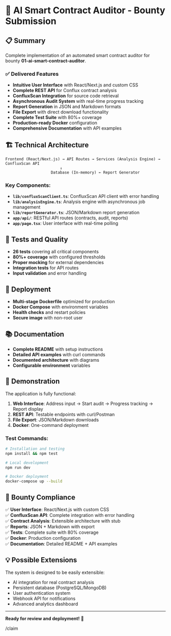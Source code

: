 # 🎯 AI Smart Contract Auditor - Bounty Submission

## 📋 Summary

Complete implementation of an automated smart contract auditor for bounty **01-ai-smart-contract-auditor**.

### ✅ Delivered Features

- **Intuitive User Interface** with React/Next.js and custom CSS
- **Complete REST API** for Conflux contract analysis
- **ConfluxScan Integration** for source code retrieval
- **Asynchronous Audit System** with real-time progress tracking
- **Report Generation** in JSON and Markdown formats
- **File Export** with direct download functionality
- **Complete Test Suite** with 80%+ coverage
- **Production-ready Docker** configuration
- **Comprehensive Documentation** with API examples

## 🏗️ Technical Architecture

```
Frontend (React/Next.js) → API Routes → Services (Analysis Engine) → ConfluxScan API
                        ↓
                    Database (In-memory) ← Report Generator
```

### Key Components:

- **`lib/confluxScanClient.ts`**: ConfluxScan API client with error handling
- **`lib/analysisEngine.ts`**: Analysis engine with asynchronous job management
- **`lib/reportGenerator.ts`**: JSON/Markdown report generation
- **`app/api/`**: RESTful API routes (contracts, audit, reports)
- **`app/page.tsx`**: User interface with real-time polling

## 🧪 Tests and Quality

- **26 tests** covering all critical components
- **80%+ coverage** with configured thresholds
- **Proper mocking** for external dependencies
- **Integration tests** for API routes
- **Input validation** and error handling

## 🐳 Deployment

- **Multi-stage Dockerfile** optimized for production
- **Docker Compose** with environment variables
- **Health checks** and restart policies
- **Secure image** with non-root user

## 📚 Documentation

- **Complete README** with setup instructions
- **Detailed API examples** with curl commands
- **Documented architecture** with diagrams
- **Configurable environment** variables

## 🚀 Demonstration

The application is fully functional:

1. **Web Interface**: Address input → Start audit → Progress tracking → Report display
2. **REST API**: Testable endpoints with curl/Postman
3. **File Export**: JSON/Markdown downloads
4. **Docker**: One-command deployment

### Test Commands:

```bash
# Installation and testing
npm install && npm test

# Local development
npm run dev

# Docker deployment
docker-compose up --build
```

## 🎯 Bounty Compliance

✅ **User Interface**: React/Next.js with custom CSS  
✅ **ConfluxScan API**: Complete integration with error handling  
✅ **Contract Analysis**: Extensible architecture with stub  
✅ **Reports**: JSON + Markdown with export  
✅ **Tests**: Complete suite with 80% coverage  
✅ **Docker**: Production configuration  
✅ **Documentation**: Detailed README + API examples  

## 💡 Possible Extensions

The system is designed to be easily extensible:

- AI integration for real contract analysis
- Persistent database (PostgreSQL/MongoDB)
- User authentication system
- Webhook API for notifications
- Advanced analytics dashboard

---

**Ready for review and deployment!** 🚀

/claim